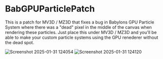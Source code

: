# BabGPUParticlePatch
This is a patch for MV3D / MZ3D that fixes a bug in Babylons GPU Particle System where there was a "dead" pixel in the middle of the canvas when rendering these particles. Just place this under MV3D / MZ3D and you'll be able to make your custom particle systems using the GPU renederer without the dead spot.<br>

![Screenshot 2025-01-31 124054](https://github.com/user-attachments/assets/900bad5e-dd4b-4376-a00e-aced4afaad74)
![Screenshot 2025-01-31 124120](https://github.com/user-attachments/assets/60d9546e-1a19-48ef-aefd-204a7422f2ab)
